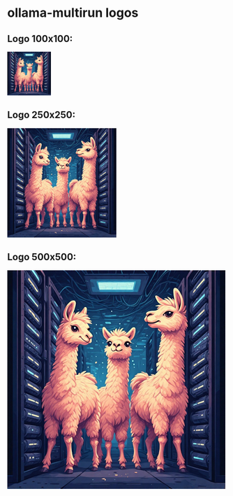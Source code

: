 # ollama-multirun logos

## Logo 100x100:
![Logo 100x100](logo-100.jpg)

## Logo 250x250:
![Logo 250x250](logo-250.jpg)

## Logo 500x500:
![Logo 500x500](logo-500.jpg)
